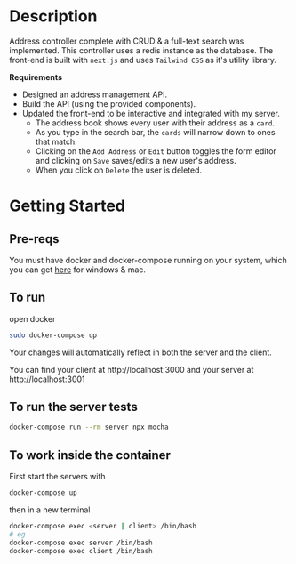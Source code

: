 # Description

Address controller complete with CRUD & a full-text search was implemented. This controller uses a redis instance as the database.
The front-end is built with `next.js` and uses `Tailwind CSS` as it's utility library. 

**Requirements**

- Designed an address management API.
- Build the API (using the provided components).
- Updated the front-end to be interactive and integrated with my server.
  - The address book shows every user with their address as a `card`.
  - As you type in the search bar, the `cards` will narrow down to ones that match.
  - Clicking on the `Add Address` or `Edit` button toggles the form editor and clicking on `Save` saves/edits a new user's address.
  - When you click on `Delete` the user is deleted.


# Getting Started

## Pre-reqs

You must have docker and docker-compose running on your system, which you can get [here](https://www.docker.com/products/docker-desktop) for windows & mac.

## To run

open docker

```sh
sudo docker-compose up
```

Your changes will automatically reflect in both the server and the client.

You can find your client at
http://localhost:3000
and your server at
http://localhost:3001

## To run the server tests

```sh
docker-compose run --rm server npx mocha
```

## To work inside the container

First start the servers with

```sh
docker-compose up
```

then in a new terminal

```sh
docker-compose exec <server | client> /bin/bash
# eg
docker-compose exec server /bin/bash
docker-compose exec client /bin/bash
```
